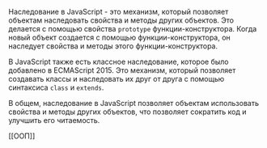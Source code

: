 Наследование в JavaScript - это механизм, который позволяет объектам наследовать свойства и методы других объектов. Это делается с помощью свойства `prototype` функции-конструктора. Когда новый объект создается с помощью функции-конструктора, он наследует свойства и методы этого функции-конструктора.

В JavaScript также есть классное наследование, которое было добавлено в ECMAScript 2015. Это механизм, который позволяет создавать классы и наследовать их друг от друга с помощью синтаксиса `class` и `extends`.

В общем, наследование в JavaScript позволяет объектам использовать свойства и методы других объектов, что позволяет сократить код и улучшить его читаемость.

[[ООП]]